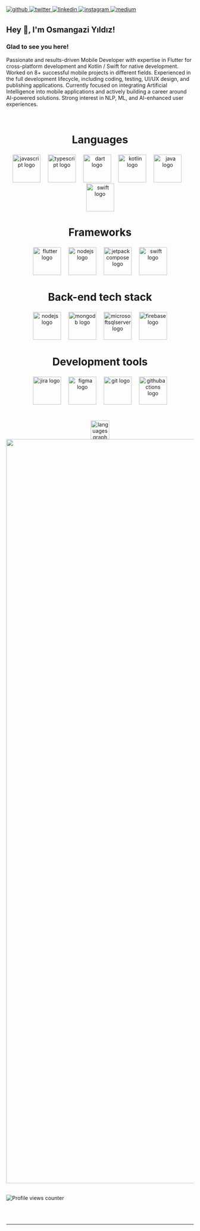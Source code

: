 <a href="https://github.com/osmangaziyildiz" target="_blank">
<img src=https://img.shields.io/badge/github-%2324292e.svg?&style=for-the-badge&logo=github&logoColor=white alt=github style="margin-bottom: 5px;" />
</a>
<a href="https://twitter.com/osmangyildiz" target="_blank">
<img src=https://img.shields.io/badge/twitter-%2300acee.svg?&style=for-the-badge&logo=twitter&logoColor=white alt=twitter style="margin-bottom: 5px;" />
</a>
<a href="https://linkedin.com/in/osmangaziyildiz" target="_blank">
<img src=https://img.shields.io/badge/linkedin-%231E77B5.svg?&style=for-the-badge&logo=linkedin&logoColor=white alt=linkedin style="margin-bottom: 5px;" />
</a>
<a href="https://instagram.com/osmangyildiz" target="_blank">
<img src=https://img.shields.io/badge/instagram-%23000000.svg?&style=for-the-badge&logo=instagram&logoColor=white alt=instagram style="margin-bottom: 5px;" />
</a>
<a href="https://medium.com/@osmangaziyildiz" target="_blank">
<img src=https://img.shields.io/badge/medium-%23292929.svg?&style=for-the-badge&logo=medium&logoColor=white alt=medium style="margin-bottom: 5px;" />
</a>  
  

## Hey 👋, I'm Osmangazi Yıldız!  
  



### Glad to see you here!  
Passionate and results-driven Mobile Developer with expertise in Flutter for cross-platform development and Kotlin / Swift for native development. Worked on 8+ successful mobile projects in different fields. Experienced in the full development lifecycle, including coding, testing, UI/UX design, and publishing applications.
Currently focused on integrating Artificial Intelligence into mobile applications and actively building a career around AI-powered solutions. Strong interest in NLP, ML, and AI-enhanced user experiences. 

<br/>  


<h1 align="center">Languages</h1>

###

<div align="center">
  <img src="https://cdn.jsdelivr.net/gh/devicons/devicon/icons/javascript/javascript-original.svg" height="75" alt="javascript logo"  />
  <img width="12" />
  <img src="https://cdn.jsdelivr.net/gh/devicons/devicon/icons/typescript/typescript-original.svg" height="75" alt="typescript logo"  />
  <img width="12" />
  <img src="https://cdn.jsdelivr.net/gh/devicons/devicon/icons/dart/dart-original.svg" height="75" alt="dart logo"  />
  <img width="12" />
  <img src="https://cdn.jsdelivr.net/gh/devicons/devicon/icons/kotlin/kotlin-original.svg" height="75" alt="kotlin logo"  />
  <img width="12" />
  <img src="https://cdn.jsdelivr.net/gh/devicons/devicon/icons/java/java-original.svg" height="75" alt="java logo"  />
  <img width="12" />
  <img src="https://skillicons.dev/icons?i=swift" height="75" alt="swift logo"  />
</div>

###

<h1 align="center">Frameworks</h1>

###

<div align="center">
  <img src="https://cdn.jsdelivr.net/gh/devicons/devicon/icons/flutter/flutter-original.svg" height="75" alt="flutter logo"  />
  <img width="12" />
  <img src="https://cdn.jsdelivr.net/gh/devicons/devicon/icons/nodejs/nodejs-original.svg" height="75" alt="nodejs logo"  />
  <img width="12" />
  <img src="https://cdn.jsdelivr.net/gh/devicons/devicon/icons/jetpackcompose/jetpackcompose-original.svg" height="75" alt="jetpackcompose logo"  />
  <img width="12" />
  <img src="https://skillicons.dev/icons?i=swift" height="75" alt="swift logo"  />
</div>

###

<h1 align="center">Back-end tech stack</h1>

###

<div align="center">
  <img src="https://cdn.jsdelivr.net/gh/devicons/devicon/icons/nodejs/nodejs-original.svg" height="75" alt="nodejs logo"  />
  <img width="12" />
  <img src="https://cdn.jsdelivr.net/gh/devicons/devicon/icons/mongodb/mongodb-original.svg" height="75" alt="mongodb logo"  />
  <img width="12" />
  <img src="https://cdn.jsdelivr.net/gh/devicons/devicon/icons/microsoftsqlserver/microsoftsqlserver-plain.svg" height="75" alt="microsoftsqlserver logo"  />
  <img width="12" />
  <img src="https://cdn.jsdelivr.net/gh/devicons/devicon/icons/firebase/firebase-plain.svg" height="75" alt="firebase logo"  />
</div>

###

<h1 align="center">Development tools</h1>

###

<div align="center">
  <img src="https://cdn.jsdelivr.net/gh/devicons/devicon/icons/jira/jira-original.svg" height="75" alt="jira logo"  />
  <img width="12" />
  <img src="https://skillicons.dev/icons?i=figma" height="75" alt="figma logo"  />
  <img width="12" />
  <img src="https://cdn.simpleicons.org/git/F05032" height="75" alt="git logo"  />
  <img width="12" />
  <img src="https://cdn.simpleicons.org/githubactions/2088FF" height="75" alt="githubactions logo"  />
</div>

###

<br/>  


<div align="center">
  <img src="https://github-readme-stats.vercel.app/api/top-langs?username=osmangaziyildiz&locale=en&hide_title=false&layout=compact&card_width=320&langs_count=5&theme=dracula&hide_border=false&order=2&custom_title=Used%20Languages" height="50" alt="languages graph"  />
  <img src="https://streak-stats.demolab.com?user=osmangaziyildiz&locale=en&mode=weekly&theme=dark&hide_border=false&border_radius=5&order=3" height="2000" alt="streak graph"  />
</div>

  

<br/>  

![Profile views counter](https://komarev.com/ghpvc/?username=osmangaziyildiz&&style=flat-square)  
  

<br/>  


<br />

----

<!--
**osmangaziyildiz/OsmangaziYildiz** is a ✨ _special_ ✨ repository because its `README.md` (this file) appears on your GitHub profile.
